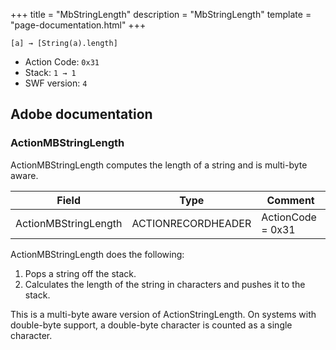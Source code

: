 +++
title = "MbStringLength"
description = "MbStringLength"
template = "page-documentation.html"
+++

```
[a] → [String(a).length]
```

- Action Code: `0x31`
- Stack: `1 → 1`
- SWF version: `4`

## Adobe documentation

### ActionMBStringLength

ActionMBStringLength computes the length of a string and is multi-byte aware.

| Field                | Type               | Comment           |
|----------------------|--------------------|-------------------|
| ActionMBStringLength | ACTIONRECORDHEADER | ActionCode = 0x31 |

ActionMBStringLength does the following:
1. Pops a string off the stack.
2. Calculates the length of the string in characters and pushes it to the stack.

This is a multi-byte aware version of ActionStringLength. On systems with double-byte support, a double-byte
character is counted as a single character.
